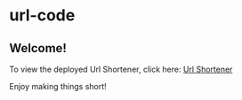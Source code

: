 # url-code
## Welcome!

To view the deployed Url Shortener, click here:
[Url Shortener](https://url-shorten-ui.herokuapp.com/)

Enjoy making things short!
